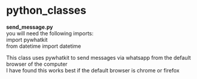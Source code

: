 # python_classes

**send_message.py**<br>
you will need the following imports:<br>
import pywhatkit<br>
from datetime import datetime<br>

This class uses pywhatkit to send messages via whatsapp from the default browser of the computer<br>
I have found this works best if the default browser is chrome or firefox